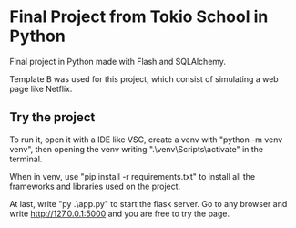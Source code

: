 # Final Project from Tokio School in Python

Final project in Python made with Flash and SQLAlchemy. 

Template B was used for this project, which consist of simulating a web page like Netflix.

## Try the project

To run it, open it with a IDE like VSC, create a venv with "python -m venv venv", then opening the venv writing ".\venv\Scripts\activate" in the terminal.

When in venv, use "pip install -r requirements.txt" to install all the frameworks and libraries used on the project.

At last, write "py .\app.py" to start the flask server. Go to any browser and write http://127.0.0.1:5000 and you are free to try the page.
